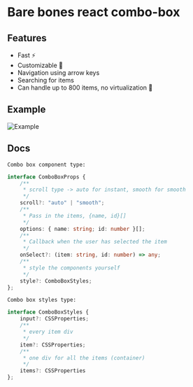 # Bare bones react combo-box

## Features

- Fast ⚡
- Customizable 🎨
- Navigation using arrow keys
- Searching for items
- Can handle up to 800 items, no virtualization 💪

## Example

![Example](https://i.imgur.com/zyYpDdk.png)

## Docs

`Combo box component type:`

```ts
interface ComboBoxProps {
    /**
     * scroll type -> auto for instant, smooth for smooth
     */
    scroll?: "auto" | "smooth";
    /**
     * Pass in the items, {name, id}[]
     */
    options: { name: string; id: number }[];
    /**
     * Callback when the user has selected the item
     */
    onSelect?: (item: string, id: number) => any;
    /**
     * style the components yourself
     */
    style?: ComboBoxStyles;
};
```

`Combo box styles type:`

```ts
interface ComboBoxStyles {
    input?: CSSProperties;
    /**
     * every item div
     */
    item?: CSSProperties;
    /**
     * one div for all the items (container)
     */
    items?: CSSProperties
};
```